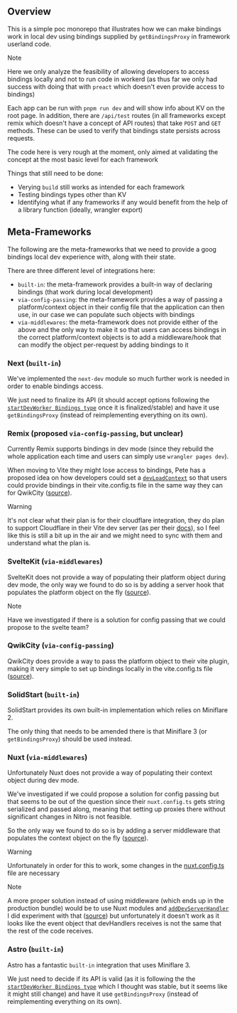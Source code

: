 ## Overview

This is a simple poc monorepo that illustrates how we can make bindings work in local dev using bindings supplied by `getBindingsProxy` in framework userland code.

> [!NOTE]
> Here we only analyze the feasibility of allowing developers to access bindings locally and not to run code in workerd (as thus far we only had success with doing that with `preact` which doesn't even provide access to bindings)

Each app can be run with `pnpm run dev` and will show info about KV on the root page. In addition, there are `/api/test` routes (in all frameworks except remix which doesn't have a concept of API routes) that take `POST` and `GET` methods. These can be used to verify that bindings state persists across requests.

The code here is very rough at the moment, only aimed at validating the concept at the most basic level for each framework

Things that still need to be done:
- Verying `build` still works as intended for each framework
- Testing bindings types other than KV
- Identifying what if any frameworks if any would benefit from the help of a library function (ideally, wrangler export)

## Meta-Frameworks

The following are the meta-frameworks that we need to provide a goog bindings local dev experience with, along with their state.

There are three different level of integrations here:
 - `built-in`: the meta-framework provides a built-in way of declaring bindings (that work during local development)
 - `via-config-passing`: the meta-framework provides a way of passing a platform/context object in their config file that the application can then use, in our case we can populate such objects with bindings
 - `via-middlewares`: the meta-framework does not provide either of the above and the only way to make it so that users can access bindings in the correct platform/context objects is to add a middleware/hook that can modify the object per-request by adding bindings to it

### Next (`built-in`)

We've implemented the `next-dev` module so much further work is needed in order to enable bindings access.

We just need to finalize its API (it should accept options following the [`startDevWorker Bindings type`](https://github.com/cloudflare/workers-sdk/blob/ba9b88f76754fb4adb250798bb171af4347b0270/packages/wrangler/src/api/startDevWorker/types.ts#L34) once it is finalized/stable) and have it use `getBindingsProxy` (instead of reimplementing everything on its own).

### Remix (proposed `via-config-passing`, but unclear)

Currently Remix supports bindings in dev mode (since they rebuild the whole application each time and users can simply use `wrangler pages dev`).

When moving to Vite they might lose access to bindings, Pete has a proposed idea on how developers could set a [`devLoadContext`](https://github.com/remix-run/remix/commit/adb4e86bde95db9851ce452d151b967e52162eb2) so that users could provide bindings in their vite.config.ts file in the same way they can for QwikCity ([source](https://github.com/jculvey/cf-bindings-poc/blob/e68b2d8851fab2f9a2186b4dd7df67758090f52d/apps/remix/vite.config.js#L15)).

> [!WARNING]
> It's not clear what their plan is for their cloudflare integration, they do plan to support Cloudflare in their Vite dev server (as per their [docs](https://remix.run/docs/en/dev/future/vite)), so I feel like this is still a bit up in the air and we might need to sync with them and understand what the plan is.

### SvelteKit (`via-middlewares`)

SvelteKit does not provide a way of populating their platform object during dev mode, the only way we found to do so is by adding a server hook that populates the platform object on the fly ([source](https://github.com/jculvey/cf-bindings-poc/blob/master/apps/svelte/src/hooks.server.ts)).

> [!NOTE]
> Have we investigated if there is a solution for config passing that we could propose to the svelte team?

### QwikCity (`via-config-passing`)

QwikCity does provide a way to pass the platform object to their vite plugin, making it very simple to set up bindings locally in the vite.config.ts file ([source](https://github.com/jculvey/cf-bindings-poc/blob/e68b2d8851fab2f9a2186b4dd7df67758090f52d/apps/qwik/vite.config.ts#L19)).

### SolidStart (`built-in`)

SolidStart provides its own built-in implementation which relies on Miniflare 2.

The only thing that needs to be amended there is that Miniflare 3 (or `getBindingsProxy`) should be used instead.

### Nuxt (`via-middlewares`)

Unfortunately Nuxt does not provide a way of populating their context object during dev mode.

We've investigated if we could propose a solution for config passing but that seems to be out of the question since their `nuxt.config.ts` gets string serialized and passed along, meaning that setting up proxies there without significant changes in Nitro is not feasible.

So the only way we found to do so is by adding a server middleware that populates the context object on the fly ([source](https://github.com/jculvey/cf-bindings-poc/blob/master/apps/nuxt/server/middleware/dev.ts)).


> [!WARNING]
> Unfortunately in order for this to work, some changes in the [nuxt.config.ts](https://github.com/jculvey/cf-bindings-poc/blob/b4a544b8af4387e8174d119706132020250cd244/apps/nuxt/nuxt.config.ts#L4-L13) file are necessary

> [!NOTE]
> A more proper solution instead of using middleware (which ends up in the production bundle) would be to use Nuxt modules and [`addDevServerHandler`](https://nuxt.com/docs/api/kit/nitro#adddevserverhandler) I did experiment with that ([source](https://github.com/jculvey/cf-bindings-poc/blob/nuxt-module/apps/nuxt/module.ts#L14-L19)) but unfortunately it doesn't work as it looks like the event object that devHandlers receives is not the same that the rest of the code receives.

### Astro (`built-in`)

Astro has a fantastic `built-in` integration that uses Miniflare 3.

We just need to decide if its API is valid (as it is following the the [`startDevWorker Bindings type`](https://github.com/cloudflare/workers-sdk/blob/ba9b88f76754fb4adb250798bb171af4347b0270/packages/wrangler/src/api/startDevWorker/types.ts#L34) which I thought was stable, but it seems like it might still change) and have it use `getBindingsProxy` (instead of reimplementing everything on its own).

